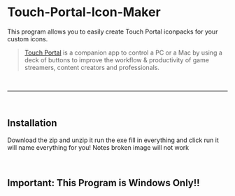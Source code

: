 # Touch-Portal-Icon-Maker

This program allows you to easily create Touch Portal iconpacks for your custom icons.

>[Touch Portal](https://Touch-Portal.com/) is a companion app to control a PC or a Mac by using a deck of buttons to improve the workflow & productivity of game streamers, content creators and professionals.

<br/>

***

<br/>

## Installation
Download the zip and unzip it
run the exe
fill in everything
and click run it will name everything for you!
Notes broken image will not work

<br/>

## Important: This Program is Windows Only!!
